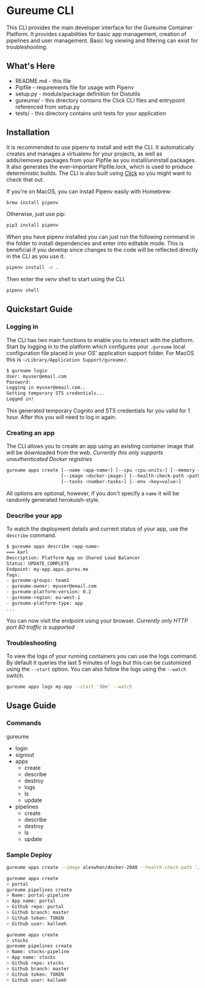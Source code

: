 # Gureume CLI

This CLI provides the main developer interface for the Gureume Container Platform.
It provides capabilities for basic app management, creation of pipelines and user management.
Basic log viewing and filtering can exist for troubleshooting.

## What's Here

* README.md - this file
* Pipfile - requrements file for usage with Pipenv
* setup.py - module/package definition for Distutils
* gureume/ - this directory contains the Click CLI files and entrypoint referenced from setup.py
* tests/ - this directory contains unit tests for your application

## Installation

It is recommended to use pipenv to install and edit the CLI.
It automatically creates and manages a virtualenv for your projects, as well as adds/removes packages from your Pipfile as you install/uninstall packages. It also generates the ever–important Pipfile.lock, which is used to produce deterministic builds.
The CLI is also built using [Click](http://click.pocoo.org/6/) so you might want to check that out.

If you're on MacOS, you can install Pipenv easily with Homebrew:

```bash
brew install pipenv
```

Otherwise, just use pip:

```bash
pip3 install pipenv
```

When you have pipenv installed you can just run the following command in the folder to install dependencies and enter into editable mode. This is beneficial if you develop since changes to the code will be reflected directly in the CLI as you use it.

```bash
pipenv install -e .
```

Then enter the venv shell to start using the CLI.

```bash
pipenv shell
```

## Quickstart Guide

### Logging in

The CLI has two main functions to enable you to interact with the platform.
Start by logging in to the platform which configures your `.gureume` local configuration file placed in your OS' application support folder.
For MacOS this is `~/Library/Application Support/gureume/`.

```bash
$ gureume login
User: myuser@email.com
Password:
Logging in myuser@email.com..
Getting temporary STS credentials...
Logged in!
```

This generated temporary Cognito and STS credentials for you valid for 1 hour. After this you will need to log in again.

### Creating an app

The CLI allows you to create an app using an existing container image that will be downloaded from the web.
*Currently this only supports unauthenticated Docker registries*

```bash
gureume apps create [--name <app-name>] [--cpu <cpu-units>] [--memory <MiB>]
                    [--image <docker-image>] [--health-check-path <path>]
                    [--tasks <number-tasks>] [--env <key=value>]
```

All options are optional, however, if you don't specify a `name` it will be randomly generated herokuish-style.

### Describe your app

To watch the deployment details and current status of your app, use the `describe` command.

```bash
$ gureume apps describe <app-name>
=== karl
Description: Platform App on Shared Load Balancer
Status: UPDATE_COMPLETE
Endpoint: my-app.apps.gureu.me
Tags:
- gureume-groups: team1
- gureume-owner: myuser@email.com
- gureume-platform-version: 0.2
- gureume-region: eu-west-1
- gureume-platform-type: app
...
```

You can now visit the endpoint using your browser.
*Currently only HTTP port 80 traffic is supported*

### Troubleshooting

To view the logs of your running containers you can use the logs command. By default it queries the last 5 minutes of logs but this can be customized using the `--start` option. You can also follow the logs using the `--watch` switch.

```bash
gureume apps logs my-app --start '30m' --watch
```

## Usage Guide

### Commands

gureume

* login
* signout
* apps
  * create
  * describe
  * destroy
  * logs
  * ls
  * update
* pipelines
  * create
  * describe
  * destroy
  * ls
  * update

### Sample Deploy

```bash
gureume apps create --image alexwhen/docker-2048 --health-check-path '/'

gureume apps create
> portal
gureume pipelines create
> Name: portal-pipeline
> App name: portal
> Github repo: portal
> Github branch: master
> Github token: TOKEN
> Github user: kalleeh

gureume apps create
> stocks
gureume pipelines create
> Name: stocks-pipeline
> App name: stocks
> Github repo: stocks
> Github branch: master
> Github token: TOKEN
> Github user: kalleeh